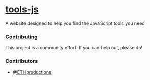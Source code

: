 # [tools-js](https://tools-js.github.io)
A website designed to help you find the JavaScript tools you need

### [Contributing](/Contributing.md)

This project is a community effort. If you can help out, please do!

### Contributors

- [@ETHproductions](https://github.com/ETHproductions)
